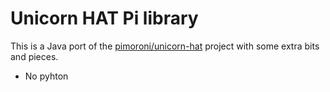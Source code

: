 # Unicorn HAT Pi library

This is a Java port of the [pimoroni/unicorn-hat](https://github.com/pimoroni/unicorn-hat) project with some extra bits and pieces.

 * No pyhton